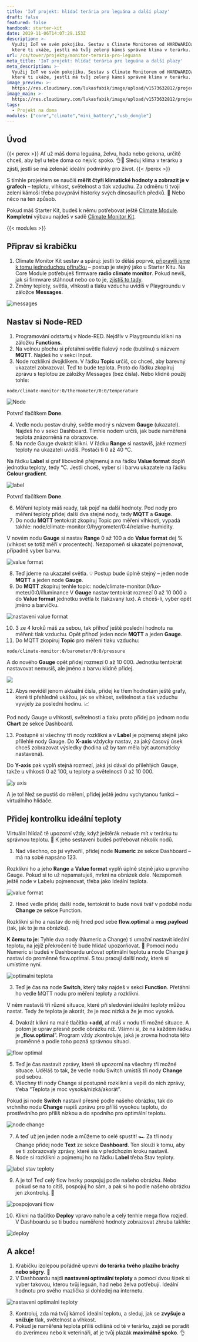 ```yaml
---
title: 'IoT projekt: hlídač terária pro leguána a další plazy'
draft: false
featured: false
handbook: starter-kit
date: 2019-11-06T14:07:29.153Z
description: >-
  Využij IoT ve svém pokojíku. Sestav s Climate Monitorem od HARDWARIOa zařízení,
  které ti ukáže, jestli má tvůj zelený kámoš správné klima v terárku.
url: /cs/tower/projekty/monitor-teraria-pro-leguana
meta_title: 'IoT projekt: hlídač terária pro leguána a další plazy'
meta_description: >-
  Využij IoT ve svém pokojíku. Sestav s Climate Monitorem od HARDWARIOa zařízení,
  které ti ukáže, jestli má tvůj zelený kámoš správné klima v terárku.
image_preview: >-
  https://res.cloudinary.com/lukasfabik/image/upload/v1573632812/projects/Hlidej-prostredi-v-terarku-pro-sveho-leguana/1148307889691628.MOu57c2tmKxDlZFXOp8i_height640.png
image_main: >-
  https://res.cloudinary.com/lukasfabik/image/upload/v1573632812/projects/Hlidej-prostredi-v-terarku-pro-sveho-leguana/1148307889691628.MOu57c2tmKxDlZFXOp8i_height640.png
tags:
  - Projekt na doma
modules: ["core","climate","mini_battery","usb_dongle"]
---
```


## Úvod

{{< perex >}}
Ať už máš doma leguána, želvu, hada nebo gekona, určitě chceš, aby byl u tebe doma co nejvíc spoko. 👌🦎 Sleduj klima v terárku a zjisti, jestli se má zelenáč ideální podmínky pro život.
{{< /perex >}}

S tímhle projektem se naučíš **měřit čtyři klimatické hodnoty a zobrazit je v grafech** – teplotu, vlhkost, světelnost a tlak vzduchu. Za odměnu ti tvoji zelení kámoši třeba povypráví historky svých dinosauřích předků. 🦖 Nebo něco na ten způsob.

Pokud máš Starter Kit, budeš k němu potřebovat ještě [Climate Module](https://obchod.hardwario.cz/climate-module/). **Kompletní** výbavu najdeš v sadě [Climate Monitor Kit](https://obchod.hardwario.cz/climate-monitor-kit/).

{{< modules >}}

## Připrav si krabičku

1. Climate Monitor Kit sestav a spáruj: jestli to děláš poprvé, [připravili jsme k tomu jednoduchou příručku](/cs/handbook/) – postup je stejný jako u Starter Kitu. Na Core Module potřebuješ firmware **radio climate monitor**. Pokud nevíš, jak si firmware stáhnout nebo co to je, [zjistíš to tady](/cs/academy/jak-nahrat-firmware/).
2. Změny teploty, světla, vlhkosti a tlaku vzduchu uvidíš v Playgroundu v záložce **Messages**.

![messages](https://res.cloudinary.com/lukasfabik/image/upload/v1573049733/projects/Hlidej-prostredi-v-terarku-pro-sveho-leguana/image4.png)

## Nastav si Node-RED

1. Programování odstartuj v Node-RED. Nejdřív v Playgroundu klikni na záložku **Functions**.
2. Na volnou plochu si přetáhni světle fialový node (bublinu) s názvem **MQTT**. Najdeš ho v sekci Input.
3. Node rozklikni dvojklikem. V řádku **Topic** určíš, co chceš, aby barevný ukazatel zobrazoval. Teď to bude teplota. Proto do řádku zkopíruj zprávu s teplotou ze záložky Messages (bez čísla). Nebo klidně použij tohle:


```
node/climate-monitor:0/thermometer/0:0/temperature
```

![Node](https://res.cloudinary.com/lukasfabik/image/upload/v1573049733/projects/Hlidej-prostredi-v-terarku-pro-sveho-leguana/image6.png)

Potvrď tlačítkem **Done**.

4. Vedle nodu postav druhý, světle modrý s názvem **Gauge** (ukazatel). Najdeš ho v sekci Dashboard. Tímhle nodem určíš, jak bude naměřená teplota znázorněná na obrazovce.
5. Na node Gauge dvakrát klikni. V řádku **Range** si nastavíš, jaké rozmezí teploty na ukazateli uvidíš. Postačí ti 0 až 40 °C.

Na řádku **Label** si graf libovolně přejmenuj a na řádku **Value format** doplň jednotku teploty, tedy °C. Jestli chceš, vyber si i barvu ukazatele na řádku **Colour gradient**.

![label](https://res.cloudinary.com/lukasfabik/image/upload/v1573049734/projects/Hlidej-prostredi-v-terarku-pro-sveho-leguana/image8.png)

Potvrď tlačítkem **Done**.

6. Měření teploty máš ready, tak pojď na další hodnoty. Pod nody pro měření teploty přidej další dva stejné nody, tedy **MQTT** a **Gauge**.
7. Do nodu **MQTT** tentokrát zkopíruj Topic pro měření vlhkosti, vypadá takhle: node/climate-monitor:0/hygrometer/0:4/relative-humidity.

V novém nodu **Gauge** si nastav **Range** 0 až 100 a do **Value format** dej % (vlhkost se totiž měří v procentech). Nezapomeň si ukazatel pojmenovat, případně vyber barvu.

![value format](https://res.cloudinary.com/lukasfabik/image/upload/v1573049734/projects/Hlidej-prostredi-v-terarku-pro-sveho-leguana/image7.png)

8. Teď jdeme na ukazatel světla. 💡 Postup bude úplně stejný – jeden node **MQTT** a jeden node **Gauge**.
9. Do **MQTT** zkopíruj tenhle topic: node/climate-monitor:0/lux-meter/0:0/illuminance
   V **Gauge** nastav tentokrát rozmezí 0 až 10 000 a do **Value format** jednotku světla lx (takzvaný lux). A chceš-li, vyber opět jméno a barvičku.

![nastaveni value format](https://res.cloudinary.com/lukasfabik/image/upload/v1573049734/projects/Hlidej-prostredi-v-terarku-pro-sveho-leguana/image14.png)

10. 3 ze 4 kroků máš za sebou, tak přihoď ještě poslední hodnotu na měření: tlak vzduchu. Opět přihoď jeden node **MQTT** a jeden **Gauge**.
11. Do MQTT zkopíruj **Topic** pro měření tlaku vzduchu:


```
node/climate-monitor:0/barometer/0:0/pressure
```

A do nového **Gauge** opět přidej rozmezí 0 až 10 000. Jednotku tentokrát nastavovat nemusíš, ale jméno a barvu klidně přidej.

![](https://res.cloudinary.com/lukasfabik/image/upload/v1573049734/projects/Hlidej-prostredi-v-terarku-pro-sveho-leguana/image9.png)

12. Abys neviděl jenom aktuální čísla, přidej ke třem hodnotám ještě grafy, které ti přehledně ukážou, jak se vlhkost, světelnost a tlak vzduchu vyvíjely za poslední hodinu. 📈

Pod nody Gauge u vlhkosti, světelnosti a tlaku proto přidej po jednom nodu **Chart** ze sekce Dashboard.

13. Postupně si všechny tři nody rozklikni a v **Label** je pojmenuj stejně jako přilehlé nody Gauge. Do **X-axis** vždycky nastav, za jaký časový úsek chceš zobrazovat výsledky (hodina už by tam měla být automaticky nastavená).

Do **Y-axis** pak vyplň stejná rozmezí, jaká jsi dával do přilehlých Gauge, takže u vlhkosti 0 až 100, u teploty a světelnosti 0 až 10 000.

![y axis](https://res.cloudinary.com/lukasfabik/image/upload/v1573049733/projects/Hlidej-prostredi-v-terarku-pro-sveho-leguana/image5.png)

A je to! Než se pustíš do měření, přidej ještě jednu vychytanou funkci – virtuálního hlídače.

## Přidej kontrolku ideální teploty

Virtuální hlídač tě upozorní vždy, když ještěrák nebude mít v terárku tu správnou teplotu. 🐍 K jeho sestavení budeš potřebovat několik nodů.

1. Nad všechno, co jsi vytvořil, přidej node **Numeric** ze sekce Dashboard – má na sobě napsáno 123.

Rozklikni ho a jeho **Range** a **Value format** vyplň úplně stejně jako u prvního Gauge. Pokud si to už nepamatuješ, mrkni na obrázek dole. Nezapomeň ještě node v Labelu pojmenovat, třeba jako Ideální teplota.

![value format](https://res.cloudinary.com/lukasfabik/image/upload/v1573049734/projects/Hlidej-prostredi-v-terarku-pro-sveho-leguana/image13.png)

2. Hned vedle přidej další node, tentokrát to bude nová tvář v podobě nodu **Change** ze sekce Function.

Rozklikni si ho a nastav do něj hned pod sebe **flow.optimal** a **msg.payload** (tak, jak to je na obrázku).

**K čemu to je**: Tyhle dva nody (Numeric a Change) ti umožní nastavit ideální teplotu, na jejíž překročení tě bude hlídač upozorňovat. 👮 Pomocí nodu Numeric si budeš v Dashboardu určovat optimální teplotu a node Change ji nastaví do proměnné flow.optimal. S tou pracují další nody, které si umístíme nyní.

![optimalni teplota](https://res.cloudinary.com/lukasfabik/image/upload/v1573049734/projects/Hlidej-prostredi-v-terarku-pro-sveho-leguana/image12.png)

3. Teď je čas na node **Switch**, který taky najdeš v sekci **Function**. Přetáhni ho vedle MQTT nodu pro měření teploty a rozklikni.

V něm nastavíš tři různé situace, které při sledování ideální teploty můžou nastat. Tedy že teplota je akorát, že je moc nízká a že je moc vysoká.

4. Dvakrát klikni na malé tlačítko **+add**, ať máš v nodu tři možné situace. A potom je uprav přesně podle obrázku níž. Všimni si, že na každém řádku je „**flow.optimal**”. Program vždy zkontroluje, jaká je zrovna hodnota této proměnné a podle toho pozná správnou situaci.

![flow optimal](https://res.cloudinary.com/lukasfabik/image/upload/v1573049734/projects/Hlidej-prostredi-v-terarku-pro-sveho-leguana/image10.png)

5. Teď je čas nastavit zprávy, které tě upozorní na všechny tři možné situace. Uděláš to tak, že vedle nodu Switch umístíš tři nody **Change** pod sebou.
6. Všechny tři nody Change si postupně rozklikni a vepiš do nich zprávy, třeba “Teplota je moc vysoká/nízká/akorát”.

Pokud jsi node **Switch** nastavil přesně podle našeho obrázku, tak do vrchního nodu **Change** napiš zprávu pro příliš vysokou teplotu, do prostředního pro příliš nízkou a do spodního pro optimální teplotu.

![node change](https://res.cloudinary.com/lukasfabik/image/upload/v1573049734/projects/Hlidej-prostredi-v-terarku-pro-sveho-leguana/image11.png)

7. A teď už jen jeden node a můžeme to celé spustit! 🏎️ Za tři nody Change přidej node **Text** ze sekce **Dashboard**. Ten slouží k tomu, aby se ti zobrazovaly zprávy, které sis v předchozím kroku nastavil.
8. Node si rozklikni a pojmenuj ho na řádku **Label** třeba Stav teploty.

![label stav teploty](https://res.cloudinary.com/lukasfabik/image/upload/v1573049733/projects/Hlidej-prostredi-v-terarku-pro-sveho-leguana/image1.png)

9. A je to! Teď celý flow hezky pospojuj podle našeho obrázku. Nebo pokud se na to cítíš, pospojuj ho sám, a pak si ho podle našeho obrázku jen zkontroluj. 💪

![pospojovani flow](https://res.cloudinary.com/lukasfabik/image/upload/v1573049733/projects/Hlidej-prostredi-v-terarku-pro-sveho-leguana/image2.png)

10. Klikni na tlačítko **Deploy** vpravo nahoře a celý tenhle mega flow rozjeď. V Dashboardu se ti budou naměřené hodnoty zobrazovat zhruba takhle:

![deploy](https://res.cloudinary.com/lukasfabik/image/upload/v1573049733/projects/Hlidej-prostredi-v-terarku-pro-sveho-leguana/image3.png)

## A akce!

1. Krabičku izolepou pořádně upevni **do terárka tvého plazího bráchy nebo ségry**. 🏡
2. V Dashboardu najdi **nastavení optimální teploty** a pomocí dvou šipek si vyber takovou, kterou tvůj leguán, had nebo želva potřebují. Ideální hodnotu pro svého mazlíčka si dohledej na internetu.

![nastaveni optimalni teploty](https://res.cloudinary.com/lukasfabik/image/upload/v1573049734/projects/Hlidej-prostredi-v-terarku-pro-sveho-leguana/image15.png)

3. Kontroluj, zda má tvůj kámoš ideální teplotu, a sleduj, jak se **zvyšuje a snižuje** tlak, světelnost a vlhkost.
4. Pokud je naměřená teplota příliš odlišná od té v terárku, zajdi se poradit do zverimexu nebo k veterináři, ať je tvůj plazák **maximálně spoko**. 👌
